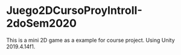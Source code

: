 # Juego2DCursoProyIntroII-2doSem2020
 This is a mini 2D game as a example for course project. Using Unity 2019.4.14f1.

